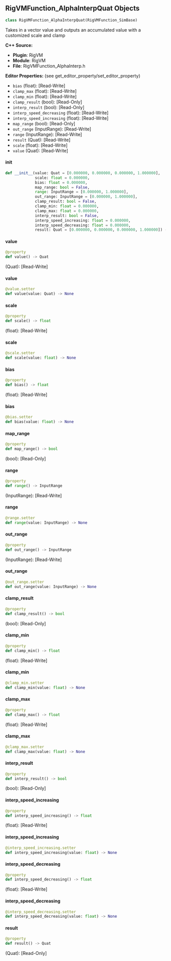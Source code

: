 ## RigVMFunction_AlphaInterpQuat Objects

```python
class RigVMFunction_AlphaInterpQuat(RigVMFunction_SimBase)
```

Takes in a vector value and outputs an accumulated value with a customized scale and clamp

**C++ Source:**

- **Plugin**: RigVM
- **Module**: RigVM
- **File**: RigVMFunction_AlphaInterp.h

**Editor Properties:** (see get_editor_property/set_editor_property)

- ``bias`` (float):  [Read-Write]
- ``clamp_max`` (float):  [Read-Write]
- ``clamp_min`` (float):  [Read-Write]
- ``clamp_result`` (bool):  [Read-Only]
- ``interp_result`` (bool):  [Read-Only]
- ``interp_speed_decreasing`` (float):  [Read-Write]
- ``interp_speed_increasing`` (float):  [Read-Write]
- ``map_range`` (bool):  [Read-Only]
- ``out_range`` (InputRange):  [Read-Write]
- ``range`` (InputRange):  [Read-Write]
- ``result`` (Quat):  [Read-Write]
- ``scale`` (float):  [Read-Write]
- ``value`` (Quat):  [Read-Write]

<a id="unreal.RigVMFunction_AlphaInterpQuat.__init__"></a>

#### __init__

```python
def __init__(value: Quat = [0.000000, 0.000000, 0.000000, 1.000000],
             scale: float = 0.000000,
             bias: float = 0.000000,
             map_range: bool = False,
             range: InputRange = [0.000000, 1.000000],
             out_range: InputRange = [0.000000, 1.000000],
             clamp_result: bool = False,
             clamp_min: float = 0.000000,
             clamp_max: float = 0.000000,
             interp_result: bool = False,
             interp_speed_increasing: float = 0.000000,
             interp_speed_decreasing: float = 0.000000,
             result: Quat = [0.000000, 0.000000, 0.000000, 1.000000]) -> None
```

<a id="unreal.RigVMFunction_AlphaInterpQuat.value"></a>

#### value

```python
@property
def value() -> Quat
```

(Quat):  [Read-Write]

<a id="unreal.RigVMFunction_AlphaInterpQuat.value"></a>

#### value

```python
@value.setter
def value(value: Quat) -> None
```

<a id="unreal.RigVMFunction_AlphaInterpQuat.scale"></a>

#### scale

```python
@property
def scale() -> float
```

(float):  [Read-Write]

<a id="unreal.RigVMFunction_AlphaInterpQuat.scale"></a>

#### scale

```python
@scale.setter
def scale(value: float) -> None
```

<a id="unreal.RigVMFunction_AlphaInterpQuat.bias"></a>

#### bias

```python
@property
def bias() -> float
```

(float):  [Read-Write]

<a id="unreal.RigVMFunction_AlphaInterpQuat.bias"></a>

#### bias

```python
@bias.setter
def bias(value: float) -> None
```

<a id="unreal.RigVMFunction_AlphaInterpQuat.map_range"></a>

#### map_range

```python
@property
def map_range() -> bool
```

(bool):  [Read-Only]

<a id="unreal.RigVMFunction_AlphaInterpQuat.range"></a>

#### range

```python
@property
def range() -> InputRange
```

(InputRange):  [Read-Write]

<a id="unreal.RigVMFunction_AlphaInterpQuat.range"></a>

#### range

```python
@range.setter
def range(value: InputRange) -> None
```

<a id="unreal.RigVMFunction_AlphaInterpQuat.out_range"></a>

#### out_range

```python
@property
def out_range() -> InputRange
```

(InputRange):  [Read-Write]

<a id="unreal.RigVMFunction_AlphaInterpQuat.out_range"></a>

#### out_range

```python
@out_range.setter
def out_range(value: InputRange) -> None
```

<a id="unreal.RigVMFunction_AlphaInterpQuat.clamp_result"></a>

#### clamp_result

```python
@property
def clamp_result() -> bool
```

(bool):  [Read-Only]

<a id="unreal.RigVMFunction_AlphaInterpQuat.clamp_min"></a>

#### clamp_min

```python
@property
def clamp_min() -> float
```

(float):  [Read-Write]

<a id="unreal.RigVMFunction_AlphaInterpQuat.clamp_min"></a>

#### clamp_min

```python
@clamp_min.setter
def clamp_min(value: float) -> None
```

<a id="unreal.RigVMFunction_AlphaInterpQuat.clamp_max"></a>

#### clamp_max

```python
@property
def clamp_max() -> float
```

(float):  [Read-Write]

<a id="unreal.RigVMFunction_AlphaInterpQuat.clamp_max"></a>

#### clamp_max

```python
@clamp_max.setter
def clamp_max(value: float) -> None
```

<a id="unreal.RigVMFunction_AlphaInterpQuat.interp_result"></a>

#### interp_result

```python
@property
def interp_result() -> bool
```

(bool):  [Read-Only]

<a id="unreal.RigVMFunction_AlphaInterpQuat.interp_speed_increasing"></a>

#### interp_speed_increasing

```python
@property
def interp_speed_increasing() -> float
```

(float):  [Read-Write]

<a id="unreal.RigVMFunction_AlphaInterpQuat.interp_speed_increasing"></a>

#### interp_speed_increasing

```python
@interp_speed_increasing.setter
def interp_speed_increasing(value: float) -> None
```

<a id="unreal.RigVMFunction_AlphaInterpQuat.interp_speed_decreasing"></a>

#### interp_speed_decreasing

```python
@property
def interp_speed_decreasing() -> float
```

(float):  [Read-Write]

<a id="unreal.RigVMFunction_AlphaInterpQuat.interp_speed_decreasing"></a>

#### interp_speed_decreasing

```python
@interp_speed_decreasing.setter
def interp_speed_decreasing(value: float) -> None
```

<a id="unreal.RigVMFunction_AlphaInterpQuat.result"></a>

#### result

```python
@property
def result() -> Quat
```

(Quat):  [Read-Only]

<a id="unreal.RigUnit_AlphaInterpQuat"></a>